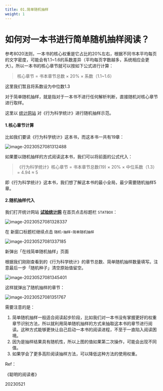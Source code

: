 ```yaml
---
title: 01.简单随机抽样
weight: 1
---
```


# 如何对一本书进行简单随机抽样阅读？

参考8020法则，一本书的核心权重是它占比的20%左右，根据不同书本平均每页的文字密度，可能会有1.1~1.6的系数差异（平均每页字数越多，系统相应会更大）。所以一本书的核心章节就可以按如下公式进行计算：

> 核心章节 = 书本章节总数 × 20% × 系数（1.1~1.6）

这里我们暂且将系数设为中位数1.3

对于简单随机抽样，就是指对于一本书不进行任何解析判断，直接随机对核心章节进行取样。

这里以 [统计网站](www.trialstats.com) 对《行为科学统计》进行随机抽样示范。

#### 1.核心章节计算

比如我们要读《行为科学统计》这本书，而这本书一共有19章：

![image-20230527081312488](https://pbox.online/202305270813613.png)

如果要以随机抽样的方式阅读这本书，我们可以将前面的公式代入：

> 《行为科学统计》核心章节 = 书本章节总数(19) × 20% × 中位系数（1.3）= 4.94 ≈ 5

即《行为科学统计》这本书，我们想了解这本书的最小全局，最少需要随机抽样5章。

#### 2.随机抽样代入

我们打开统计网站 **[试验统计网](www.trialstats.com)** 在首页点击标题栏 `STATBOX`：

![image-20230527081328337](https://pbox.online/202305270813361.png)

在 新窗口标题栏继续点击 `随机`-`抽样`-`简单随机抽样`

![image-20230527081337185](https://pbox.online/202305270813229.png)

新弹出「在线简单随机抽样」页面

根据我们刚刚查看到的《行为科学统计》的章节总数、简单随机抽样数量填写。注意最后一步「随机种子」清空原始值留空。

![image-20230527081345401](https://pbox.online/202305270813437.png)

这样就弹出了随机抽样的章节：

![image-20230527081351767](https://pbox.online/202305270813800.png)

需要注意的是：

1. 简单随机抽样一般适合阅读起步阶段，比如我们对一本书没有掌握更好的权重章节识别方法，所以就利用简单随机抽样的方式来抽取这本书的章节进行阅读。这种方式能够更快让自己启动一本书的阅读进程，不至于一直陷入阅读困境。
2. 因为是抽样结果具有随机性，所以上图的值如果第二次操作，可能会出现不同值。
3. 如果学会了更多高阶阅读抽样方法，可以降低这种方法的使用权重。



Ref：

《聪明的阅读者》

20230521
